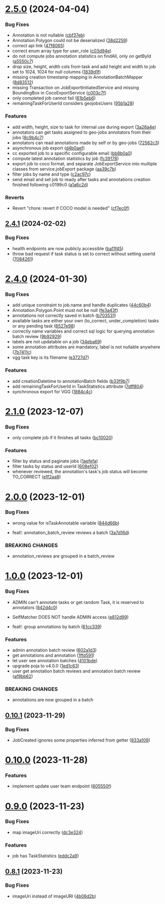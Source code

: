 # [2.5.0](https://github.com/b-partners/bpartners-annotator-api/compare/v2.4.1...v2.5.0) (2024-04-04)


### Bug Fixes

* Annotation is not nullable ([cbf37eb](https://github.com/b-partners/bpartners-annotator-api/commit/cbf37eb420d582d7ff60842b751426df95a60b9f))
* Annotation.Polygon could not be deserialized ([38d2259](https://github.com/b-partners/bpartners-annotator-api/commit/38d2259b7d866a91945d5a2ac99289365da2c474))
* correct api link ([47f8065](https://github.com/b-partners/bpartners-annotator-api/commit/47f806545ae5c7a1768c376eb6250dca79b99b98))
* correct enum array type for user_role ([c03d94e](https://github.com/b-partners/bpartners-annotator-api/commit/c03d94e08db34d4aff5c2bd672cd64431bff6754))
* do not compute jobs annotation statistics on findAll, only on getById ([a5550c7](https://github.com/b-partners/bpartners-annotator-api/commit/a5550c7bff80e95fbeb3999c8ed308ff6d5d813a))
* drop size, height, width cols from task and add height and width to job set to 1024, 1024 for null columns ([1839d1f](https://github.com/b-partners/bpartners-annotator-api/commit/1839d1f4ad02fee5dcbbabf2e4ad13c7f329c08e))
* missing creation timestamp mapping in AnnotationBatchMapper ([8d83512](https://github.com/b-partners/bpartners-annotator-api/commit/8d835126bdf034d398de5e428119212f51110df9))
* missing Transaction on JobExportInitiatedService and missing BoundingBox in CocoExportService ([c003c7f](https://github.com/b-partners/bpartners-annotator-api/commit/c003c7fba753bff91547a0acd505e400d173bb97))
* only completed job cannot fail ([61b5eb6](https://github.com/b-partners/bpartners-annotator-api/commit/61b5eb60e5d16b6af5c46e4c3c0bf4d253d536ce))
* remainingTaskForUserId considers geojobsUsers ([95b1a28](https://github.com/b-partners/bpartners-annotator-api/commit/95b1a2850003f4ac25cdd3a7fed7d3ac274a10fc))


### Features

* add width, height, size to task for internal use during export ([3a26a4e](https://github.com/b-partners/bpartners-annotator-api/commit/3a26a4e00fffa8da2542fd67c2529fa8e516eda5))
* annotators can get tasks assigned to geo-jobs annotators from their jobs ([8c9b4c7](https://github.com/b-partners/bpartners-annotator-api/commit/8c9b4c7c409640d29c0017f728cc6a93dff50720))
* annotators can read annotations made by self or by geo-jobs ([72562c3](https://github.com/b-partners/bpartners-annotator-api/commit/72562c3778fa1dcbae024f1dfed33f051bac5b70))
* asynchronous job export ([d4b0aef](https://github.com/b-partners/bpartners-annotator-api/commit/d4b0aef505c98c5cb1bd3d626e8f59eccdc4a48c))
* cc exported job to a specific configurable email ([bb8b0a0](https://github.com/b-partners/bpartners-annotator-api/commit/bb8b0a016d5e878f9a6bbc8340e5fe83b94f0729))
* compute latest annotation statistics by job ([fc39178](https://github.com/b-partners/bpartners-annotator-api/commit/fc391781392c4f9529dc62332f75b47ab5a0506d))
* export job to coco format, and separate JobExportService into multiple classes from service.jobExport package ([aa39c7b](https://github.com/b-partners/bpartners-annotator-api/commit/aa39c7b554d84c0a2e35e1f9185aec24f40ed522))
* filter jobs by name and type ([c2ac97c](https://github.com/b-partners/bpartners-annotator-api/commit/c2ac97cccedaba8bc23169b69cb4f4338c373e57))
* send email and set job to ready after tasks and annotations creation finished following c0199c0 ([a1a6c2d](https://github.com/b-partners/bpartners-annotator-api/commit/a1a6c2d770676038642ff17f85b1c05b228b108e))


### Reverts

* Revert "chore: revert if COCO model is needed" ([cf7ec0f](https://github.com/b-partners/bpartners-annotator-api/commit/cf7ec0f90c7ae75753470b7934865b7d2450c0af))



## [2.4.1](https://github.com/b-partners/bpartners-annotator-api/compare/v2.4.0...v2.4.1) (2024-02-02)


### Bug Fixes

* health endpoints are now publicly accessible ([ba11f45](https://github.com/b-partners/bpartners-annotator-api/commit/ba11f45d46190f302927516ff332e0a503b295db))
* throw bad request if task status is set to correct without setting userId ([7084261](https://github.com/b-partners/bpartners-annotator-api/commit/7084261bc242738522828f8abc9f2c6f2f340611))



# [2.4.0](https://github.com/b-partners/bpartners-annotator-api/compare/v2.1.0...v2.4.0) (2024-01-30)


### Bug Fixes

* add unique constraint to job.name and handle duplicates ([44c60b4](https://github.com/b-partners/bpartners-annotator-api/commit/44c60b452a38b91caeb5b2619e60557f8de3f47a))
* Annotation.Polygon.Point must not be null ([fe3a43f](https://github.com/b-partners/bpartners-annotator-api/commit/fe3a43f7bb821bd276c7a2a770cd2d8719803a15))
* annotations not correctly saved in batch ([b703531](https://github.com/b-partners/bpartners-annotator-api/commit/b703531d7d3414c3754bca0572748865df74bc89))
* available tasks are either your own (to_correct, under_completion) tasks or any pending task ([6527e98](https://github.com/b-partners/bpartners-annotator-api/commit/6527e9874ed323c84d69985992d81e9adc46ec50))
* correctly name variables and correct sql logic for querying annotation batch review ([9b92929](https://github.com/b-partners/bpartners-annotator-api/commit/9b929296797503196d4d172bf6b3222a82cec2b4))
* labels are not updatable on a job ([34eba69](https://github.com/b-partners/bpartners-annotator-api/commit/34eba69482898780fde4e79e37e09829d7b6ee8c))
* some annotation attributes are mandatory, label is not nullable anywhere ([7b7411c](https://github.com/b-partners/bpartners-annotator-api/commit/7b7411cbdca0886ac24d8a8a76851887d1723dd5))
* vgg task key is its filename ([e3727d7](https://github.com/b-partners/bpartners-annotator-api/commit/e3727d75c35ef0d50f170c3e957f485176f9c714))


### Features

* add creationDatetime to annotationBatch fields ([b33f9b7](https://github.com/b-partners/bpartners-annotator-api/commit/b33f9b7048350413ec092a4c2492ad4c18e4e713))
* add remainingTaskForUserId in TaskStatistics attribute ([7dff804](https://github.com/b-partners/bpartners-annotator-api/commit/7dff804b4dde1053700092cb58652893beecd192))
* synchronous export for VGG ([1884c4c](https://github.com/b-partners/bpartners-annotator-api/commit/1884c4c07f068142e954580f172fdc2552b16262))



# [2.1.0](https://github.com/b-partners/bpartners-annotator-api/compare/v2.0.0...v2.1.0) (2023-12-07)


### Bug Fixes

* only complete job if it finishes all tasks ([bc10020](https://github.com/b-partners/bpartners-annotator-api/commit/bc10020fad15cbcafa618ae07d7beeb32e9b04a0))


### Features

* filter by status and paginate jobs ([1aefefa](https://github.com/b-partners/bpartners-annotator-api/commit/1aefefa292d9c2a8cb8a7ce3b51debebc4844605))
* filter tasks by status and userId ([608ef02](https://github.com/b-partners/bpartners-annotator-api/commit/608ef021ad5dffb6e1d85410f874bc58f53efc53))
* whenever reviewed, the annotation's task's job status will become TO_CORRECT ([e1f2aa8](https://github.com/b-partners/bpartners-annotator-api/commit/e1f2aa8b5bbbd3677bc4e612ce24c22616c73d23))



# [2.0.0](https://github.com/b-partners/bpartners-annotator-api/compare/v1.0.0...v2.0.0) (2023-12-01)


### Bug Fixes

* wrong value for isTaskAnnotable variable ([844d66b](https://github.com/b-partners/bpartners-annotator-api/commit/844d66bb21b82c0e1e24ab7053acc5a66ab21181))


* feat!: annotation_batch_review reviews a batch ([3a7d16d](https://github.com/b-partners/bpartners-annotator-api/commit/3a7d16d5d90e190be98bf844baa283b5753f6824))


### BREAKING CHANGES

* annotation_reviews are grouped in a batch_review



# [1.0.0](https://github.com/b-partners/bpartners-annotator-api/compare/v0.10.1...v1.0.0) (2023-12-01)


### Bug Fixes

* ADMIN can't annotate tasks or get random Task, it is reserved to annotators ([842d4c0](https://github.com/b-partners/bpartners-annotator-api/commit/842d4c07c4ef700c02207cb037faeb2e27312c60))
* SelfMatcher DOES NOT handle ADMIN access ([e812d99](https://github.com/b-partners/bpartners-annotator-api/commit/e812d994a77f1d958372b2f4e95e36eea0675e5d))


* feat!: group annotations by batch ([61cc339](https://github.com/b-partners/bpartners-annotator-api/commit/61cc339f35f6a9807ebc65012ff259047f2763c0))


### Features

* admin annotation batch review ([602a1d3](https://github.com/b-partners/bpartners-annotator-api/commit/602a1d39be412df24c1b0416ebb840d0c7505a28))
* get annotations and annotation ([1ffd591](https://github.com/b-partners/bpartners-annotator-api/commit/1ffd5917613e4c33ecd05b62a369e32ecece021c))
* let user see annotation batches ([4101bde](https://github.com/b-partners/bpartners-annotator-api/commit/4101bded5dcd68bbaa49a4ad47addba9309b8334))
* upgrade poja to v4.0.0 ([1ed1c63](https://github.com/b-partners/bpartners-annotator-api/commit/1ed1c635aab19c9a8ea0bb0ac9afb5b8de2b94b2))
* user get annotation batch reviews and annotation batch review ([af9bb62](https://github.com/b-partners/bpartners-annotator-api/commit/af9bb62058bc09890be850e7050d1e954dfc8279))


### BREAKING CHANGES

* annotations are now grouped in a batch



## [0.10.1](https://github.com/b-partners/bpartners-annotator-api/compare/v0.10.0...v0.10.1) (2023-11-29)


### Bug Fixes

* JobCreated ignores some properties inferred from getter ([833a109](https://github.com/b-partners/bpartners-annotator-api/commit/833a109645f01f1396e3430ac6edbc7715cc7842))



# [0.10.0](https://github.com/b-partners/bpartners-annotator-api/compare/v0.9.0...v0.10.0) (2023-11-28)


### Features

* implement update user team endpoint ([605550f](https://github.com/b-partners/bpartners-annotator-api/commit/605550fabf3baef0d46ea5cec7e65e4d1cec69b0))



# [0.9.0](https://github.com/b-partners/bpartners-annotator-api/compare/v0.8.1...v0.9.0) (2023-11-23)


### Bug Fixes

* map imageUri correctly ([dc3e324](https://github.com/b-partners/bpartners-annotator-api/commit/dc3e3245cf2d210cb788a6b1b9a60b4d6df66c83))


### Features

* job has TaskStatistics ([eddc2a9](https://github.com/b-partners/bpartners-annotator-api/commit/eddc2a90c92665b89456039f4a0a36ed7ed5df8e))



## [0.8.1](https://github.com/b-partners/bpartners-annotator-api/compare/v0.8.0...v0.8.1) (2023-11-23)


### Bug Fixes

* imageUri instead of imageURI ([4b08d2b](https://github.com/b-partners/bpartners-annotator-api/commit/4b08d2b7a18a024770f9dfb02d9f0bfac0f6de81))



